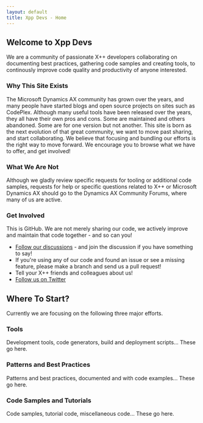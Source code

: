 ```yaml
---
layout: default
title: Xpp Devs - Home
---
```


## Welcome to Xpp Devs
We are a community of passionate X++ developers collaborating on documenting best practices, gathering code samples and creating tools, to continously improve code quality and productivity of anyone interested.

### Why This Site Exists
The Microsoft Dynamics AX community has grown over the years, and many people have started blogs and open source projects on sites such as CodePlex. Although many useful tools have been released over the years, they all have their own pros and cons. Some are maintained and others abandoned. Some are for one version but not another. This site is born as the next evolution of that great community, we want to move past sharing, and start collaborating. We believe that focusing and bundling our efforts is the right way to move forward. 
We encourage you to browse what we have to offer, and get involved!

### What We Are Not
Although we gladly review specific requests for tooling or additional code samples, requests for help or specific questions related to X++ or Microsoft Dynamics AX should go to the Dynamics AX Community Forums, where many of us are active. 

### Get Involved
This is GitHub. We are not merely sharing our code, we actively improve and maintain that code together - and so can you!
* [Follow our discussions](/forum.html) - and join the discussion if you have something to say!
* If you're using any of our code and found an issue or see a missing feature, please make a branch and send us a pull request!
* Tell your X++ friends and colleagues about us!
* [Follow us on Twitter](https://twitter.com/xppdevs)

## Where To Start?
Currently we are focusing on the following three major efforts.

### Tools
Development tools, code generators, build and deployment scripts... These go here.

### Patterns and Best Practices
Patterns and best practices, documented and with code examples... These go here.

### Code Samples and Tutorials
Code samples, tutorial code, miscellaneous code... These go here.

